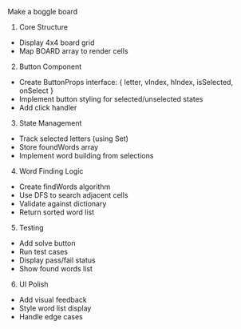 Make a boggle board

1. Core Structure

- Display 4x4 board grid
- Map BOARD array to render cells

2. Button Component

- Create ButtonProps interface: { letter, vIndex, hIndex, isSelected, onSelect }
- Implement button styling for selected/unselected states
- Add click handler

3. State Management

- Track selected letters (using Set)
- Store foundWords array
- Implement word building from selections

4. Word Finding Logic

- Create findWords algorithm
- Use DFS to search adjacent cells
- Validate against dictionary
- Return sorted word list

5. Testing

- Add solve button
- Run test cases
- Display pass/fail status
- Show found words list

6. UI Polish

- Add visual feedback
- Style word list display
- Handle edge cases
